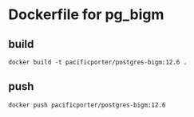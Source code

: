 # Dockerfile for pg_bigm

## build

```
docker build -t pacificporter/postgres-bigm:12.6 .
```

## push

```
docker push pacificporter/postgres-bigm:12.6
```
